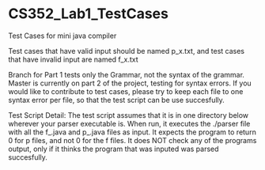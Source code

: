 # CS352_Lab1_TestCases
Test Cases for mini java compiler

Test cases that have valid input should be named p_x.txt, and test cases that have invalid input are named f_x.txt

Branch for Part 1 tests only the Grammar, not the syntax of the grammar. Master is currently on part 2 of the project, testing for syntax errors. If you would like to contribute to test cases, please try to keep each file to one syntax error per file, so that the test script can be use succesfully. 

Test Script Detail: The test script assumes that it is in one directory below wherever your parser executable is. When run, it executes the ./parser file with all the f_.java and p_.java files as input. It expects the program to return 0 for p files, and not 0 for the f files. It does NOT check any of the programs output, only if it thinks the program that was inputed was parsed succesfully. 
